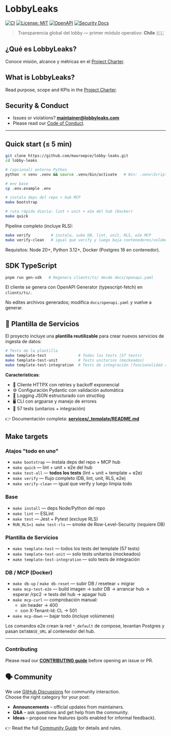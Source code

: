 # LobbyLeaks

[![CI](https://github.com/mauroepce/lobby-leaks/actions/workflows/ci.yml/badge.svg?branch=main)](https://github.com/mauroepce/lobby-leaks/actions/workflows/ci.yml)
[![License: MIT](https://img.shields.io/badge/License-MIT-yellow.svg)](LICENSE)
[![OpenAPI](https://img.shields.io/badge/openapi-validated-brightgreen?logo=openapi)](docs/openapi.yaml)
[![Security Docs](https://img.shields.io/badge/security-docs%20✅-blue)](docs/security/rls.md)

> Transparencia global del lobby — primer módulo operativo: **Chile** 🇨🇱

## ¿Qué es LobbyLeaks?

Conoce misión, alcance y métricas en el [Project Charter](docs/charter.md).

## What is LobbyLeaks?

Read purpose, scope and KPIs in the [Project Charter](docs/charter.md).

## Security & Conduct

- Issues or violations? **[maintainer@lobbyleaks.com](mailto:maintainer@lobbyleaks.com)**
- Please read our [Code of Conduct](CODE_OF_CONDUCT.md).

---

## Quick start (≤ 5 min)

```bash
git clone https://github.com/mauroepce/lobby-leaks.git
cd lobby-leaks

# (opcional) entorno Python
python -m venv .venv && source .venv/bin/activate   # Win: .venv\Scripts\activate

# env base
cp .env.example .env

# instala deps del repo + hub MCP
make bootstrap

# ruta rápida diaria: lint + unit + e2e del hub (Docker)
make quick
```

Pipeline completo (incluye RLS):

```bash
make verify         # instala, sube DB, lint, unit, RLS, e2e MCP
make verify-clean   # igual que verify y luego baja contenedores/volúmenes
```

Requisitos: Node 20+, Python 3.12+, Docker (Postgres 16 en contenedor).

## SDK TypeScript

```bash
pnpm run gen-sdk   # Regenera clients/ts/ desde docs/openapi.yaml
```

El cliente se genera con OpenAPI Generator (typescript-fetch) en `clients/ts/`.

No edites archivos generados; modifica `docs/openapi.yaml` y vuelve a generar.

## 🎯 Plantilla de Servicios

El proyecto incluye una **plantilla reutilizable** para crear nuevos servicios de ingesta de datos:

```bash
# Tests de la plantilla
make template-test              # Todos los tests (57 tests)
make template-test-unit         # Tests unitarios (mockeados)
make template-test-integration  # Tests de integración (funcionalidad real)
```

**Características**:
- 🔄 Cliente HTTPX con retries y backoff exponencial
- ⚙️ Configuración Pydantic con validación automática
- 📝 Logging JSON estructurado con structlog
- 🖥️ CLI con argparse y manejo de errores
- 🧪 57 tests (unitarios + integración)

👉 Documentación completa: **[services/_template/README.md](services/_template/README.md)**

## Make targets

### Atajos "todo en uno"

- `make bootstrap` — instala deps del repo + MCP hub
- `make quick` — lint + unit + e2e del hub
- `make test-all` — **todos los tests** (lint + unit + template + e2e)
- `make verify` — flujo completo (DB, lint, unit, RLS, e2e)
- `make verify-clean` — igual que verify y luego limpia todo

### Base

- `make install` — deps Node/Python del repo
- `make lint` — ESLint
- `make test` — Jest + Pytest (excluye RLS)
- `RUN_RLS=1 make test-rls` — smoke de Row-Level-Security (requiere DB)

### Plantilla de Servicios

- `make template-test` — todos los tests del template (57 tests)
- `make template-test-unit` — solo tests unitarios (mockeados)
- `make template-test-integration` — solo tests de integración

### DB / MCP (Docker)

- `make db-up` / `make db-reset` — subir DB / resetear + migrar
- `make mcp-test-e2e` — build imagen → subir DB → arrancar hub → esperar /rpc2 → tests del hub → apagar hub
- `make mcp-curl` — comprobación manual:
  - sin header → 400
  - con X-Tenant-Id: CL → 501
- `make mcp-down` — bajar todo (incluye volúmenes)

Los comandos e2e crean la red `*_default` de compose, levantan Postgres y pasan `DATABASE_URL` al contenedor del hub.

---

### Contributing
Please read our [**CONTRIBUTING guide**](CONTRIBUTING.md) before opening an issue or PR.

## 🗣 Community

We use [GitHub Discussions](../../discussions) for community interaction.  
Choose the right category for your post:

- **Announcements** – official updates from maintainers.  
- **Q&A** – ask questions and get help from the community.  
- **Ideas** – propose new features (polls enabled for informal feedback).

👉 Read the full [Community Guide](./docs/community.md) for details and rules.



